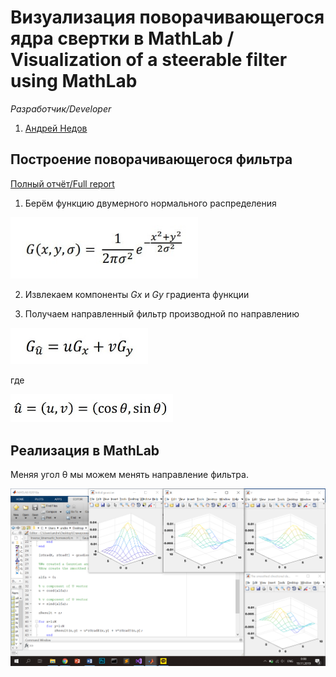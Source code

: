 # Визуализация поворачивающегося ядра свертки в MathLab / Visualization of a steerable filter using MathLab

*Разработчик/Developer*
1. [Андрей Недов](github.com/Andrey-Nedov-is-a-human)

## Построение поворачивающегося фильтра

[Полный отчёт/Full report](https://github.com/Andrey-Nedov-is-a-human/Computer-Vision-Steerable-Filters/tree/main/materials/Steerable_filter_Report.pdf)

1. Берём функцию двумерного нормального распределения

<img src="/imgs/img2.jpg" width="300"/>

2. Извлекаем компоненты *Gx* и *Gy* градиента функции

3. Получаем направленный фильтр производной по направлению

<img src="/imgs/img3.jpg" width="220"/>

где

<img src="/imgs/img4.jpg" width="260"/>

## Реализация в MathLab

Меняя угол θ мы можем менять направление фильтра.

<img src="/imgs/img1.png" width="700"/>


